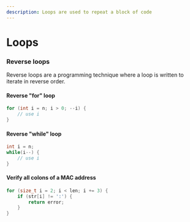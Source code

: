 ```yaml
---
description: Loops are used to repeat a block of code
---
```


# Loops

### Reverse loops

Reverse loops are a programming technique where a loop is written to iterate in reverse order.

#### Reverse "for" loop

```c
for (int i = n; i > 0; --i) {
    // use i
}
```

#### Reverse "while" loop

```c
int i = n;
while(i--) {
    // use i
}
```

#### Verify all colons of a MAC address

```c
for (size_t i = 2; i < len; i += 3) {
	if (str[i] != ':') {
		return error;
	}
}
```
